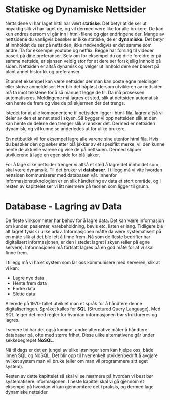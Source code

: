 # Statiske og Dynamiske Nettsider

Nettsidene vi har laget hittil har vært **statiske**. Det betyr at de ser ut nøyaktig slik vi har laget de, og vil dermed være like for alle brukere. De kan kun endres dersom vi går inn i html-filene og gjør endringene der. Mange av nettsidene du vanligvis besøker er ikke statiske, de er **dynamiske**. Det betyr at innholdet du ser på nettsiden, ikke nødvendigvis er det samme som andre. Ta for eksempel youtube og netflix. Begge har forslag til videoer basert på dine preferanser. Selv om for eksempel du og dine foreldre er på samme nettside, er sjansen veldig stor for at dere ser forskjellig innhold på siden. Nettsiden er altså dynamisk og velger ut innhold dere ser basert på blant annet historikk og preferanser. 

Et annet eksempel kan være nettsider der man kan poste egne meldinger eller skrive anmeldelser. Her blir det håpløst dersom utvikleren av nettsiden må ta imot tekstene for å så manuelt legge de til. Da må prosessen automatiseres. Meldingene må lagres et sted, slik at nettsiden automatisk kan hente de frem og vise de på skjermen der det trengs.

Istedet for at alle komponentene til nettsiden ligger i html-fila, lagrer altså vi deler av den et annet sted i skyen. Så bygger vi opp nettsiden slik at den kan hente de delene den trenger slik vi ønsker det. Dermed er nettsiden dynamisk, og vil kunne se anderledes ut for ulike brukere.

 En nettbutikk vil for eksempel lagre alle varene sine utenfor html fila. Hvis du besøker den og søker etter blå jakker av et spesifikt merke, vil den kunne hente de aktuelle varene og vise de på nettsiden. Dermed slipper utviklerene å lage en egen side for blå jakker.  
 
 For å lage slike nettsider trenger vi altså et sted å lagre det innholdet som skal være dynamsik. Til det bruker vi **databaser**. I tillegg må vi vite hvordan nettsiden kommuniserer med databasen vår. Innenfor Informasjonsteknologien er en slik håndtering av data et stort område, og i resten av kapittelet ser vi litt nærmere på teorien som ligger til grunn.


 # Database - Lagring av Data

De fleste virksomheter har behov for å lagre data. Det kan være informasjon om kunder, pasienter, varebeholdning, bevis etc, listen er lang. Tidligere ble alt lagret fysisk i ulike arkiv. Informasjonen måtte da være systematisert på en måte slik at det ble lett å finne frem. Nå som de fleste bedrifter har digitalisert informasjonen, er den i stedet lagret i skyen (eller på egne servere). Informasjonen må fortsatt lagres på en god måte for at vi skal finne frem. 

I tillegg må vi ha et system som lar oss kommunisere med serveren, slik at vi kan:

* Lagre nye data
* Hente frem data
* Endre data
* Slette data 

Allerede på 1970-tallet utviklet man et språk for å håndtere denne digitaliseringen. Språket kalles for **SQL** (Structured Query Language). Med SQL følger det med regler for hvordan informasjonen bør struktureres og lagres.

I senere tid har det også kommet andre alternative måter å håndtere databaser på, ofte med større frihet. Disse ulike alternativene går under sekkebegrepet **NoSQL**. 

Nå til dags er det en jungel av ulike løsninger som kan hjelpe oss, både innen SQL og NoSQL. Det blir opp til hver enkelt utvikler/bedrift å avgjøre hvilket system man vil bruke (eller om man vil programmere sitt eget system).

Resten av dette kapittelet så skal vi se nærmere på hvordan vi best bør systematisere informasjonen. I neste kapittel skal vi gå gjennom et eksempel på hvordan vi kan gjennomføre det i praksis, og dermed lage dynamiske nettsider.